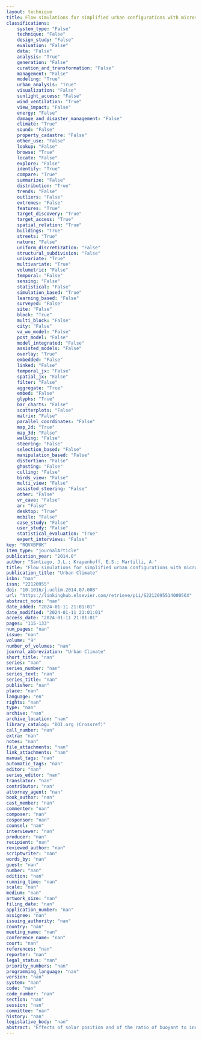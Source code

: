 ```yaml
---
layout: technique
title: Flow simulations for simplified urban configurations with microscale distributions of surface thermal forcing
classifications:
    system_type: "False"
    technique: "False"
    design_study: "False"
    evaluation: "False"
    data: "False"
    analysis: "True"
    generation: "False"
    curation_and_transformation: "False"
    management: "False"
    modeling: "True"
    urban_analysis: "True"
    visualization: "False"
    sunlight_access: "False"
    wind_ventilation: "True"
    view_impact: "False"
    energy: "False"
    damage_and_disaster_management: "False"
    climate: "True"
    sound: "False"
    property_cadastre: "False"
    other_use: "False"
    lookup: "False"
    browse: "True"
    locate: "False"
    explore: "False"
    identify: "True"
    compare: "True"
    summarize: "False"
    distribution: "True"
    trends: "False"
    outliers: "False"
    extremes: "False"
    features: "True"
    target_discovery: "True"
    target_access: "True"
    spatial_relation: "True"
    buildings: "True"
    streets: "True"
    nature: "False"
    uniform_discretization: "False"
    structural_subdivision: "False"
    univariate: "True"
    multivariate: "True"
    volumetric: "False"
    temporal: "False"
    sensing: "False"
    statistical: "False"
    simulation_based: "True"
    learning_based: "False"
    surveyed: "False"
    site: "False"
    block: "True"
    multi_block: "False"
    city: "False"
    va_wo_model: "False"
    post_model: "False"
    model_integrated: "False"
    assisted_models: "False"
    overlay: "True"
    embedded: "False"
    linked: "False"
    temporal_jx: "False"
    spatial_jx: "False"
    filter: "False"
    aggregate: "True"
    embed: "False"
    glyphs: "True"
    bar_charts: "False"
    scatterplots: "False"
    matrix: "False"
    parallel_coordinates: "False"
    map_2d: "True"
    map_3d: "False"
    walking: "False"
    steering: "False"
    selection_based: "False"
    manipulation_based: "False"
    distortion: "False"
    ghosting: "False"
    culling: "False"
    birds_view: "False"
    multi_view: "False"
    assisted_steering: "False"
    other: "False"
    vr_cave: "False"
    ar: "False"
    desktop: "True"
    mobile: "False"
    case_study: "False"
    user_study: "False"
    statistical_evaluation: "True"
    expert_interviews: "False"
key: "RQVXBPUK"
item_type: "journalArticle"
publication_year: "2014.0"
author: "Santiago, J.L.; Krayenhoff, E.S.; Martilli, A."
title: "Flow simulations for simplified urban configurations with microscale distributions of surface thermal forcing"
publication_title: "Urban Climate"
isbn: "nan"
issn: "22120955"
doi: "10.1016/j.uclim.2014.07.008"
url: "https://linkinghub.elsevier.com/retrieve/pii/S221209551400056X"
abstract_note: "nan"
date_added: "2024-01-11 21:01:01"
date_modified: "2024-01-11 21:01:01"
access_date: "2024-01-11 21:01:01"
pages: "115-133"
num_pages: "nan"
issue: "nan"
volume: "9"
number_of_volumes: "nan"
journal_abbreviation: "Urban Climate"
short_title: "nan"
series: "nan"
series_number: "nan"
series_text: "nan"
series_title: "nan"
publisher: "nan"
place: "nan"
language: "en"
rights: "nan"
type: "nan"
archive: "nan"
archive_location: "nan"
library_catalog: "DOI.org (Crossref)"
call_number: "nan"
extra: "nan"
notes: "nan"
file_attachments: "nan"
link_attachments: "nan"
manual_tags: "nan"
automatic_tags: "nan"
editor: "nan"
series_editor: "nan"
translator: "nan"
contributor: "nan"
attorney_agent: "nan"
book_author: "nan"
cast_member: "nan"
commenter: "nan"
composer: "nan"
cosponsor: "nan"
counsel: "nan"
interviewer: "nan"
producer: "nan"
recipient: "nan"
reviewed_author: "nan"
scriptwriter: "nan"
words_by: "nan"
guest: "nan"
number: "nan"
edition: "nan"
running_time: "nan"
scale: "nan"
medium: "nan"
artwork_size: "nan"
filing_date: "nan"
application_number: "nan"
assignee: "nan"
issuing_authority: "nan"
country: "nan"
meeting_name: "nan"
conference_name: "nan"
court: "nan"
references: "nan"
reporter: "nan"
legal_status: "nan"
priority_numbers: "nan"
programming_language: "nan"
version: "nan"
system: "nan"
code: "nan"
code_number: "nan"
section: "nan"
session: "nan"
committee: "nan"
history: "nan"
legislative_body: "nan"
abstract: "Effects of solar position and of the ratio of buoyant to inertial forces on flow properties (wind speed and temperature) within an array of urban-like obstacles are investigated. An aligned array of cubes with a plan area density of 0.25 is studied. First, distributions of sensible heat fluxes on built surfaces for different solar positions are determined by the Temperatures of Urban Facets in 3-D (TUF3D) model, a microscale three-dimensional urban energy balance model. These fluxes provide boundary conditions to a Reynolds-Averaged Navier–Stokes (RANS) model, which simulates flow and temperature over the array. Results are evaluated against experimental measurements. Furthermore, microscale variation of flow and temperature as a function of the ratio of buoyant to inertial forces is analyzed. Finally, spatially-averaged flow properties are determined as a function of this ratio, and inform neighbourhood-scale parameterizations for mesoscale modeling of urban flows. Differences between configurations are larger at the microscale than the neighbourhood (spatially-averaged) scale. Spatially-averaged flow properties are impacted primarily for scenarios with high buoyancy-to-inertial force ratios. In addition, an analysis of stationary vs. unsteady flow simulations is made."
---
```

